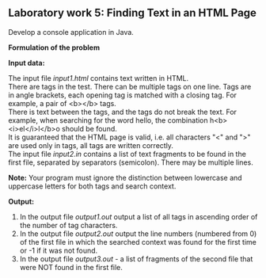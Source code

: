 ## Laboratory work 5: Finding Text in an HTML Page
 
Develop a console application in Java.
 
**Formulation of the problem**


**Input data:**

The input file *input1.html* contains text written in HTML.  
There are tags in the test. There can be multiple tags on one line. Tags are in angle brackets, each opening tag is matched with a closing tag. For example, a pair of \<b>\</b> tags.  
There is text between the tags, and the tags do not break the text. For example, when searching for the word hello, the combination h\<b>\<i>el\</i>l\</b>o should be found.  
It is guaranteed that the HTML page is valid, i.e. all characters "<" and ">" are used only in tags, all tags are written correctly.  
The input file *input2.in* contains a list of text fragments to be found in the first file, separated by separators (semicolon). There may be multiple lines.

 
**Note:** Your program must ignore the distinction between lowercase and uppercase letters for both tags and search context.
 
**Output:**
 1. In the output file *output1.out* output a list of all tags in ascending order of the number of tag characters.  
 2. In the output file *output2.out* output the line numbers (numbered from 0) of the first file in which the searched context was found for the first time or -1 if it was not found.
 3. In the output file *output3.out* - a list of fragments of the second file that were NOT found in the first file.

